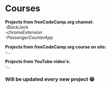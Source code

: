 # Courses
**Projects from freeCodeCamp.org channel:**
<br>*-BlackJack*
<br>*-chromeExtension*
<br>*-PassengerCounterApp*

**Projects from freeCodeCamp.org course on site:**
<br>*-...*

**Projects from YouTube video's:**
<br>*-...*

### Will be updated every new project 😁


